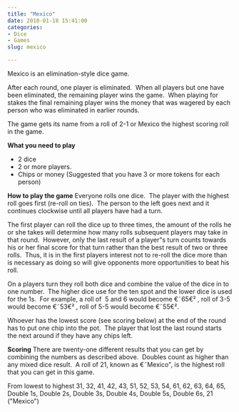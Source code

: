 ```yaml
---
title: "Mexico"
date: 2010-01-18 15:41:00
categories:
- Dice
- Games
slug: mexico

---
```


Mexico is an elimination-style dice game.

After each round, one player is eliminated.  When all players but one have been eliminated, the remaining player wins the game.  When playing for stakes the final remaining player wins the money that was wagered by each person who was eliminated in earlier rounds.

The game gets its name from a roll of 2-1 or Mexico the highest scoring roll in the game.

<strong>What you need to play</strong>
<ul>
	<li>2 dice</li>
	<li>2 or more players.</li>
	<li>Chips or money (Suggested that you have 3 or more tokens for each person)</li>
</ul>
<strong>How to play the game</strong>
Everyone rolls one dice.  The player with the highest roll goes first (re-roll on ties).  The person to the left goes next and it continues clockwise until all players have had a turn.

The first player can roll the dice up to three times, the amount of the rolls he or she takes will determine how many rolls subsequent players may take in that round.  However, only the last result of a player&quot;s turn counts towards his or her final score for that turn rather than the best result of two or three rolls.  Thus, it is in the first players interest not to re-roll the dice more than is necessary as doing so will give opponents more opportunities to beat his roll.

On a players turn they roll both dice and combine the value of the dice in to one number.  The higher dice use for the ten spot and the lower dice is used for the 1s.  For example, a roll of  5 and 6 would become €˜65€² , roll of 3-5 would become €˜53€² , roll of 5-5 would become €˜55€².

Whoever has the lowest score (see scoring below) at the end of the round has to put one chip into the pot.  The player that lost the last round starts the next around if they have any chips left.

<strong>Scoring</strong>
There are twenty-one different results that you can get by combining the numbers as described above.  Doubles count as higher than any mixed dice result.  A roll of 21, known as €˜Mexico&quot;, is the highest roll that you can get in this game.

From lowest to highest
31, 32, 41, 42, 43, 51, 52, 53, 54, 61, 62, 63, 64, 65, Double 1s, Double 2s, Double 3s, Double 4s, Double 5s, Double 6s, 21 ("Mexico")
